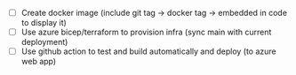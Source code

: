 - [ ] Create docker image (include git tag -> docker tag -> embedded in code to display it)
- [ ] Use azure bicep/terraform to provision infra (sync main with current deployment)
- [ ] Use github action to test and build automatically and deploy (to azure web app)